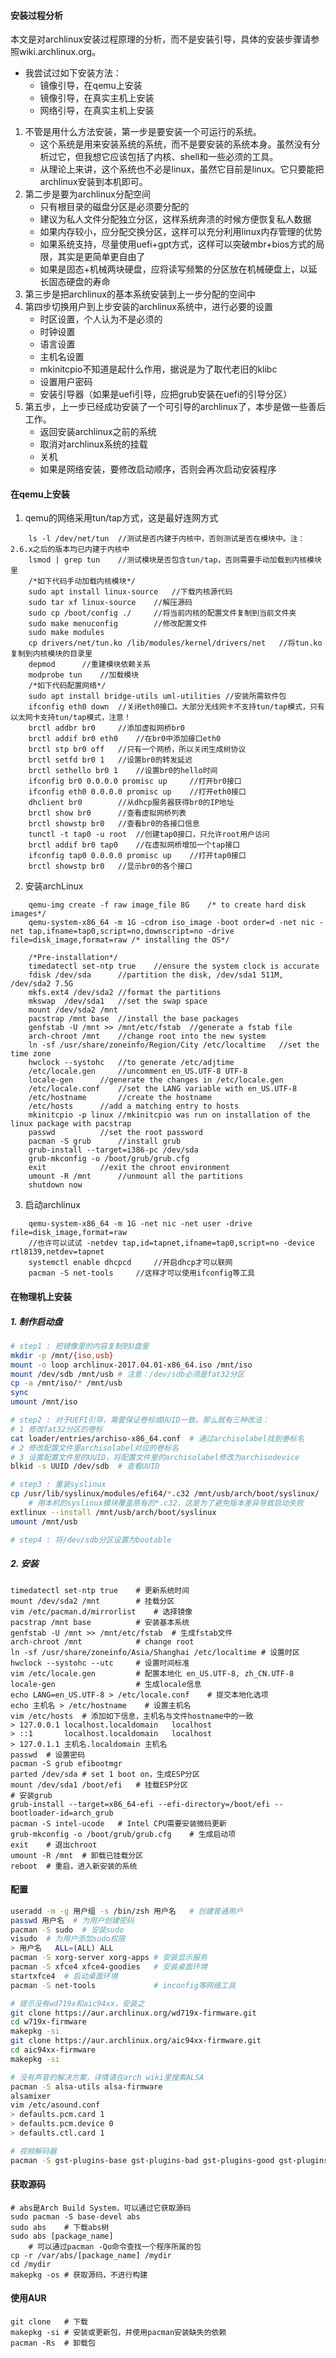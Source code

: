#### 安装过程分析

本文是对archlinux安装过程原理的分析，而不是安装引导，具体的安装步骤请参照wiki.archlinux.org。

- 我尝试过如下安装方法：
  - 镜像引导，在qemu上安装
  - 镜像引导，在真实主机上安装
  - 网络引导，在真实主机上安装

1. 不管是用什么方法安装，第一步是要安装一个可运行的系统。
   - 这个系统是用来安装系统的系统，而不是要安装的系统本身。虽然没有分析过它，但我想它应该包括了内核、shell和一些必须的工具。
   - 从理论上来讲，这个系统也不必是linux，虽然它目前是linux。它只要能把archlinux安装到本机即可。
2. 第二步是要为archlinux分配空间
   - 只有根目录的磁盘分区是必须要分配的
   - 建议为私人文件分配独立分区，这样系统奔溃的时候方便恢复私人数据
   - 如果内存较小，应分配交换分区，这样可以充分利用linux内存管理的优势
   - 如果系统支持，尽量使用uefi+gpt方式，这样可以突破mbr+bios方式的局限，其实是更简单更自由了
   - 如果是固态+机械两块硬盘，应将读写频繁的分区放在机械硬盘上，以延长固态硬盘的寿命
3. 第三步是把archlinux的基本系统安装到上一步分配的空间中
4. 第四步切换用户到上步安装的archlinux系统中，进行必要的设置
   - 时区设置，个人认为不是必须的
   - 时钟设置
   - 语言设置
   - 主机名设置
   - mkinitcpio不知道是起什么作用，据说是为了取代老旧的klibc
   - 设置用户密码
   - 安装引导器（如果是uefi引导，应把grub安装在uefi的引导分区）
5. 第五步，上一步已经成功安装了一个可引导的archlinux了，本步是做一些善后工作。
   - 返回安装archlinux之前的系统
   - 取消对archlinux系统的挂载
   - 关机
   - 如果是网络安装，要修改启动顺序，否则会再次启动安装程序



#### 在qemu上安装

1. qemu的网络采用tun/tap方式，这是最好连网方式
```
	ls -l /dev/net/tun	//测试是否内建于内核中，否则测试是否在模块中。注：2.6.x之后的版本均已内建于内核中
	lsmod | grep tun	//测试模块是否包含tun/tap，否则需要手动加载到内核模块里
	/*如下代码手动加载内核模块*/
	sudo apt install linux-source	//下载内核源代码
	sudo tar xf linux-source	//解压源码
	sudo cp /boot/config ./		//将当前内核的配置文件复制到当前文件夹
	sudo make menuconfig		//修改配置文件
	sudo make modules
	cp drivers/net/tun.ko /lib/modules/kernel/drivers/net	//将tun.ko复制到内核模块的目录里
	depmod		//重建模块依赖关系
	modprobe tun	//加载模块
	/*如下代码配置网络*/
	sudo apt install bridge-utils uml-utilities	//安装所需软件包
	ifconfig eth0 down	//关闭eth0接口。大部分无线网卡不支持tun/tap模式，只有以太网卡支持tun/tap模式，注意！
	brctl addbr br0		//添加虚拟网桥br0
	brctl addif br0 eth0	//在br0中添加接口eth0
	brctl stp br0 off	//只有一个网桥，所以关闭生成树协议
	brctl setfd br0 1	//设置br0的转发延迟
	brctl sethello br0 1	//设置br0的hello时间
	ifconfig br0 0.0.0.0 promisc up		//打开br0接口
	ifconfig eth0 0.0.0.0 promisc up	//打开eth0接口
	dhclient br0		//从dhcp服务器获得br0的IP地址
	brctl show br0		//查看虚拟网桥列表
	brctl showstp br0	//查看br0的各接口信息
	tunctl -t tap0 -u root 	//创建tap0接口，只允许root用户访问
	brctl addif br0 tap0	//在虚拟网桥增加一个tap接口
	ifconfig tap0 0.0.0.0 promisc up	//打开tap0接口
	brctl showstp br0	//显示br0的各个接口
```

2. 安装archLinux
```
	qemu-img create -f raw image_file 8G	/* to create hard disk images*/
	qemu-system-x86_64 -m 1G -cdrom iso_image -boot order=d -net nic -net tap,ifname=tap0,script=no,downscript=no -drive file=disk_image,format=raw	/* installing the OS*/
	
	/*Pre-installation*/
	timedatectl set-ntp true	//ensure the system clock is accurate
	fdisk /dev/sda		//partition the disk, /dev/sda1 511M, /dev/sda2 7.5G
	mkfs.ext4 /dev/sda2	//format the partitions
	mkswap	/dev/sda1	//set the swap space
	mount /dev/sda2 /mnt
	pacstrap /mnt base	//install the base packages
	genfstab -U /mnt >> /mnt/etc/fstab	//generate a fstab file
	arch-chroot /mnt	//change root into the new system
	ln -sf /usr/share/zoneinfo/Region/City /etc/localtime	//set the time zone
	hwclock	--systohc	//to generate /etc/adjtime
	/etc/locale.gen		//uncomment en_US.UTF-8 UTF-8
	locale-gen		//generate the changes in /etc/locale.gen
	/etc/locale.conf	//set the LANG variable with en_US.UTF-8
	/etc/hostname		//create the hostname
	/etc/hosts		//add a matching entry to hosts
	mkinitcpio -p linux	//mkinitcpio was run on installation of the linux package with pacstrap
	passwd			//set the root password
	pacman -S grub		//install grub
	grub-install --target=i386-pc /dev/sda
	grub-mkconfig -o /boot/grub/grub.cfg
	exit			//exit the chroot environment
	umount -R /mnt		//unmount all the partitions
	shutdown now
```

3. 启动archlinux
```
	qemu-system-x86_64 -m 1G -net nic -net user -drive file=disk_image,format=raw
	//也许可以试试 -netdev tap,id=tapnet,ifname=tap0,script=no -device rtl8139,netdev=tapnet
	systemctl enable dhcpcd		//开启dhcp才可以联网
	pacman -S net-tools		//这样才可以使用ifconfig等工具
```

#### 在物理机上安装

##### 1. 制作启动盘

```bash
# step1 : 把镜像里的内容复制到U盘里
mkdir -p /mnt/{iso,usb}
mount -o loop archlinux-2017.04.01-x86_64.iso /mnt/iso
mount /dev/sdb /mnt/usb	# 注意：/dev/sdb必须是fat32分区
cp -a /mnt/iso/* /mnt/usb
sync
umount /mnt/iso

# step2 : 对于UEFI引导，需要保证卷标或UUID一致。那么就有三种改法：
# 1 修改fat32分区的卷标
cat loader/entries/archiso-x86_64.conf	# 通过archisolabel找到巻标名
# 2 修改配置文件里archisolabel对应的卷标名
# 3 设置配置文件里的UUID，将配置文件里的archisolabel修改为archisodevice
blkid -s UUID /dev/sdb	# 查看UUID

# step3 : 重装syslinux
cp /usr/lib/syslinux/modules/efi64/*.c32 /mnt/usb/arch/boot/syslinux/
	# 用本机的syslinux模块覆盖原有的*.c32，这是为了避免版本差异导致启动失败
extlinux --install /mnt/usb/arch/boot/syslinux
umount /mnt/usb

# step4 : 将/dev/sdb分区设置为bootable
```

##### 2. 安装

```shell
timedatectl set-ntp true	# 更新系统时间
mount /dev/sda2 /mnt		# 挂载分区
vim /etc/pacman.d/mirrorlist	# 选择镜像
pacstrap /mnt base			# 安装基本系统
genfstab -U /mnt >> /mnt/etc/fstab	# 生成fstab文件
arch-chroot /mnt			# change root
ln -sf /usr/share/zoneinfo/Asia/Shanghai /etc/localtime	# 设置时区
hwclock --systohc --utc		# 设置时间标准
vim /etc/locale.gen			# 配置本地化 en_US.UTF-8, zh_CN.UTF-8
locale-gen					# 生成locale信息
echo LANG=en_US.UTF-8 > /etc/locale.conf	# 提交本地化选项
echo 主机名 > /etc/hostname	# 设置主机名
vim /etc/hosts	# 添加如下信息，主机名与文件hostname中的一致
> 127.0.0.1	localhost.localdomain	localhost
> ::1		localhost.localdomain	localhost
> 127.0.1.1	主机名.localdomain	主机名
passwd	# 设置密码
pacman -S grub efibootmgr
parted /dev/sda # set 1 boot on，生成ESP分区
mount /dev/sda1 /boot/efi	# 挂载ESP分区
# 安装grub
grub-install --target=x86_64-efi --efi-directory=/boot/efi --bootloader-id=arch_grub
pacman -S intel-ucode	# Intel CPU需要安装微码更新
grub-mkconfig -o /boot/grub/grub.cfg	# 生成启动项
exit	# 退出chroot
umount -R /mnt	# 卸载已挂载分区
reboot 	# 重启，进入新安装的系统
```

#### 配置

```bash
useradd -m -g 用户组 -s /bin/zsh 用户名	# 创建普通用户
passwd 用户名	# 为用户创建密码
pacman -S sudo	# 安装sudo
visudo	# 为用户添加sudo权限
> 用户名   ALL=(ALL) ALL
pacman -S xorg-server xorg-apps	# 安装显示服务
pacman -S xfce4 xfce4-goodies	# 安装桌面环境
startxfce4	# 启动桌面环境
pacman -S net-tools				# inconfig等网络工具

# 提示没有wd719x和aic94xx，安装之
git clone https://aur.archlinux.org/wd719x-firmware.git
cd w719x-firmware
makepkg -si
git clone https://aur.archlinux.org/aic94xx-firmware.git
cd aic94xx-firmware
makepkg -si

# 没有声音的解决方案，详情请在arch wiki里搜索ALSA
pacman -S alsa-utils alsa-firmware
alsamixer
vim /etc/asound.conf
> defaults.pcm.card 1
> defaults.pcm.device 0
> defaults.ctl.card 1

# 视频解码器
pacman -S gst-plugins-base gst-plugins-bad gst-plugins-good gst-plugins-ugly gst-libav
```

#### 获取源码

```
# abs是Arch Build System，可以通过它获取源码
sudo pacman -S base-devel abs
sudo abs	# 下载abs树
sudo abs [package_name]
	# 可以通过pacman -Qo命令查找一个程序所属的包
cp -r /var/abs/[package_name] /mydir
cd /mydir
makepkg -os	# 获取源码，不进行构建
```



#### 使用AUR

```
git clone 	# 下载
makepkg -si	# 安装或更新包，并使用pacman安装缺失的依赖
pacman -Rs 	# 卸载包
```

